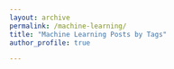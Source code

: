 ```yaml
---
layout: archive
permalink: /machine-learning/
title: "Machine Learning Posts by Tags"
author_profile: true

---
```

